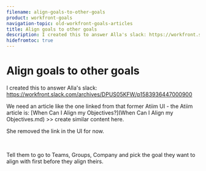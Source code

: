 ```yaml
---
filename: align-goals-to-other-goals
product: workfront-goals
navigation-topic: old-workfront-goals-articles
title: Align goals to other goals
description: I created this to answer Alla's slack: https://workfront.slack.com/archives/DPUS05KFW/p1583936447000900
hidefromtoc: true
---
```


# Align goals to other goals

I created this to answer Alla's slack: https://workfront.slack.com/archives/DPUS05KFW/p1583936447000900

We need an article like the one linked from that former Atiim UI - the Atiim article is: [When Can I Align my Objectives?](When Can I Align my Objectives.md) >> create similar content here.

She removed the link in the UI for now.

&nbsp;

Tell them to go to Teams, Groups,&nbsp;Company and pick the goal they want to align with first before they align theirs. 

